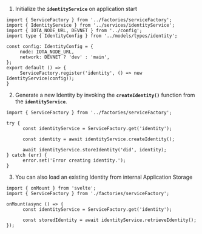 
1. Initialize the **`identityService`** on application start
```
import { ServiceFactory } from '../factories/serviceFactory';
import { IdentityService } from '../services/identityService';
import { IOTA_NODE_URL, DEVNET } from '../config';
import type { IdentityConfig } from '../models/types/identity';    
```
 ```
const config: IdentityConfig = {
	  node: IOTA_NODE_URL,
	  network: DEVNET ? 'dev' : 'main',
};
export default () => {
      ServiceFactory.register('identity', () => new IdentityService(config));  
}
```
  
  
2. Generate a new Identity by invoking the **`createIdentity()`** function from the **`identityService`**. 
```
import { ServiceFactory } from '../factories/serviceFactory';
```
```
try {
      const identityService = ServiceFactory.get('identity');

      const identity = await identityService.createIdentity();

      await identityService.storeIdentity('did', identity);
} catch (err) {
      error.set('Error creating identity.');
}
```
  
  
3. You can also load an existing Identity from internal Application Storage
```
import { onMount } from 'svelte';
import { ServiceFactory } from './factories/serviceFactory';
```
```
onMount(async () => {
      const identityService = ServiceFactory.get('identity');

      const storedIdentity = await identityService.retrieveIdentity();
});
```
